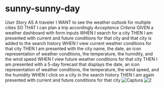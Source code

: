# sunny-sunny-day
*User Story*
AS A traveler
I WANT to see the weather outlook for multiple cities
SO THAT I can plan a trip accordingly
*Acceptance Criteria*
GIVEN a weather dashboard with form inputs
WHEN I search for a city
THEN I am presented with current and future conditions for that city and that city is added to the search history
WHEN I view current weather conditions for that city
THEN I am presented with the city name, the date, an icon representation of weather conditions, the temperature, the humidity, and the wind speed
WHEN I view future weather conditions for that city
THEN I am presented with a 5-day forecast that displays the date, an icon representation of weather conditions, the temperature, the wind speed, and the humidity
WHEN I click on a city in the search history
THEN I am again presented with current and future conditions for that city
![Captura](https://github.com/MathewG2099/sunny-sunny-day/assets/160433914/3205fcbc-a4de-49da-bdb9-dbdcf2927138)
![2](https://github.com/MathewG2099/sunny-sunny-day/assets/160433914/9a94a43f-01f2-4bb2-bf09-e6a89a5eb147)
